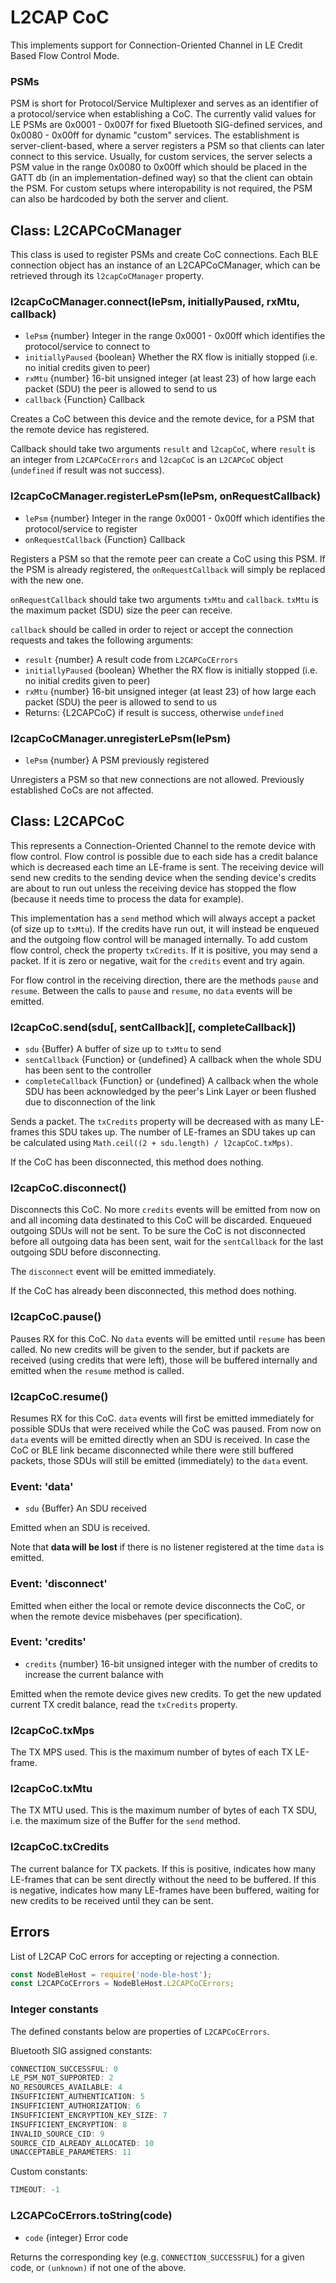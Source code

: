 # L2CAP CoC

This implements support for Connection-Oriented Channel in LE Credit Based Flow Control Mode.

### PSMs
PSM is short for Protocol/Service Multiplexer and serves as an identifier of a protocol/service when establishing a CoC. The currently valid values for LE PSMs are 0x0001 - 0x007f for fixed Bluetooth SIG-defined services, and 0x0080 - 0x00ff for dynamic "custom" services. The establishment is server-client-based, where a server registers a PSM so that clients can later connect to this service. Usually, for custom services, the server selects a PSM value in the range 0x0080 to 0x00ff which should be placed in the GATT db (in an implementation-defined way) so that the client can obtain the PSM. For custom setups where interopability is not required, the PSM can also be hardcoded by both the server and client.

## Class: L2CAPCoCManager

This class is used to register PSMs and create CoC connections. Each BLE connection object has an instance of an L2CAPCoCManager, which can be retrieved through its `l2capCoCManager` property.

### l2capCoCManager.connect(lePsm, initiallyPaused, rxMtu, callback)
* `lePsm` {number} Integer in the range 0x0001 - 0x00ff which identifies the protocol/service to connect to
* `initiallyPaused` {boolean} Whether the RX flow is initially stopped (i.e. no initial credits given to peer)
* `rxMtu` {number} 16-bit unsigned integer (at least 23) of how large each packet (SDU) the peer is allowed to send to us
* `callback` {Function} Callback

Creates a CoC between this device and the remote device, for a PSM that the remote device has registered.

Callback should take two arguments `result` and `l2capCoC`, where `result` is an integer from `L2CAPCoCErrors` and `l2capCoC` is an `L2CAPCoC` object (`undefined` if result was not success).

### l2capCoCManager.registerLePsm(lePsm, onRequestCallback)
* `lePsm` {number} Integer in the range 0x0001 - 0x00ff which identifies the protocol/service to register
* `onRequestCallback` {Function} Callback

Registers a PSM so that the remote peer can create a CoC using this PSM. If the PSM is already registered, the `onRequestCallback` will simply be replaced with the new one.

`onRequestCallback` should take two arguments `txMtu` and `callback`. `txMtu` is the maximum packet (SDU) size the peer can receive.

`callback` should be called in order to reject or accept the connection requests and takes the following arguments:
* `result` {number} A result code from `L2CAPCoCErrors`
* `initiallyPaused` {boolean} Whether the RX flow is initially stopped (i.e. no initial credits given to peer)
* `rxMtu` {number} 16-bit unsigned integer (at least 23) of how large each packet (SDU) the peer is allowed to send to us
* Returns: {L2CAPCoC} if result is success, otherwise `undefined`

### l2capCoCManager.unregisterLePsm(lePsm)
* `lePsm` {number} A PSM previously registered

Unregisters a PSM so that new connections are not allowed. Previously established CoCs are not affected.

## Class: L2CAPCoC

This represents a Connection-Oriented Channel to the remote device with flow control. Flow control is possible due to each side has a credit balance which is decreased each time an LE-frame is sent. The receiving device will send new credits to the sending device when the sending device's credits are about to run out unless the receiving device has stopped the flow (because it needs time to process the data for example).

This implementation has a `send` method which will always accept a packet (of size up to `txMtu`). If the credits have run out, it will instead be enqueued and the outgoing flow control will be managed internally. To add custom flow control, check the property `txCredits`. If it is positive, you may send a packet. If it is zero or negative, wait for the `credits` event and try again.

For flow control in the receiving direction, there are the methods `pause` and `resume`. Between the calls to `pause` and `resume`, no `data` events will be emitted.

### l2capCoC.send(sdu[, sentCallback][, completeCallback])
* `sdu` {Buffer} A buffer of size up to `txMtu` to send
* `sentCallback` {Function} or {undefined} A callback when the whole SDU has been sent to the controller
* `completeCallback` {Function} or {undefined} A callback when the whole SDU has been acknowledged by the peer's Link Layer or been flushed due to disconnection of the link

Sends a packet. The `txCredits` property will be decreased with as many LE-frames this SDU takes up. The number of LE-frames an SDU takes up can be calculated using `Math.ceil((2 + sdu.length) / l2capCoC.txMps)`.

If the CoC has been disconnected, this method does nothing.

### l2capCoC.disconnect()
Disconnects this CoC. No more `credits` events will be emitted from now on and all incoming data destinated to this CoC will be discarded. Enqueued outgoing SDUs will not be sent. To be sure the CoC is not disconnected before all outgoing data has been sent, wait for the `sentCallback` for the last outgoing SDU before disconnecting.

The `disconnect` event will be emitted immediately.

If the CoC has already been disconnected, this method does nothing.

### l2capCoC.pause()
Pauses RX for this CoC. No `data` events will be emitted until `resume` has been called. No new credits will be given to the sender, but if packets are received (using credits that were left), those will be buffered internally and emitted when the `resume` method is called.

### l2capCoC.resume()
Resumes RX for this CoC. `data` events will first be emitted immediately for possible SDUs that were received while the CoC was paused. From now on `data` events will be emitted directly when an SDU is received. In case the CoC or BLE link became disconnected while there were still buffered packets, those SDUs will still be emitted (immediately) to the `data` event.

### Event: 'data'
* `sdu` {Buffer} An SDU received

Emitted when an SDU is received.

Note that **data will be lost** if there is no listener registered at the time `data` is emitted.

### Event: 'disconnect'
Emitted when either the local or remote device disconnects the CoC, or when the remote device misbehaves (per specification).

### Event: 'credits'
* `credits` {number} 16-bit unsigned integer with the number of credits to increase the current balance with

Emitted when the remote device gives new credits. To get the new updated current TX credit balance, read the `txCredits` property.

### l2capCoC.txMps
The TX MPS used. This is the maximum number of bytes of each TX LE-frame.

### l2capCoC.txMtu
The TX MTU used. This is the maximum number of bytes of each TX SDU, i.e. the maximum size of the Buffer for the `send` method.

### l2capCoC.txCredits
The current balance for TX packets. If this is positive, indicates how many LE-frames that can be sent directly without the need to be buffered. If this is negative, indicates how many LE-frames have been buffered, waiting for new credits to be received until they can be sent.

## Errors

List of L2CAP CoC errors for accepting or rejecting a connection.

```javascript
const NodeBleHost = require('node-ble-host');
const L2CAPCoCErrors = NodeBleHost.L2CAPCoCErrors;
```

### Integer constants

The defined constants below are properties of `L2CAPCoCErrors`.

Bluetooth SIG assigned constants:

```javascript
CONNECTION_SUCCESSFUL: 0
LE_PSM_NOT_SUPPORTED: 2
NO_RESOURCES_AVAILABLE: 4
INSUFFICIENT_AUTHENTICATION: 5
INSUFFICIENT_AUTHORIZATION: 6
INSUFFICIENT_ENCRYPTION_KEY_SIZE: 7
INSUFFICIENT_ENCRYPTION: 8
INVALID_SOURCE_CID: 9
SOURCE_CID_ALREADY_ALLOCATED: 10
UNACCEPTABLE_PARAMETERS: 11
```

Custom constants:

```javascript
TIMEOUT: -1
```

### L2CAPCoCErrors.toString(code)
* `code` {integer} Error code

Returns the corresponding key (e.g. `CONNECTION_SUCCESSFUL`) for a given code, or `(unknown)` if not one of the above.
